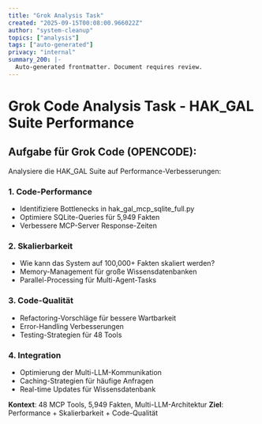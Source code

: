 ```yaml
---
title: "Grok Analysis Task"
created: "2025-09-15T00:08:00.966022Z"
author: "system-cleanup"
topics: ["analysis"]
tags: ["auto-generated"]
privacy: "internal"
summary_200: |-
  Auto-generated frontmatter. Document requires review.
---
```


# Grok Code Analysis Task - HAK_GAL Suite Performance

## Aufgabe für Grok Code (OPENCODE):
Analysiere die HAK_GAL Suite auf Performance-Verbesserungen:

### 1. Code-Performance
- Identifiziere Bottlenecks in hak_gal_mcp_sqlite_full.py
- Optimiere SQLite-Queries für 5,949 Fakten
- Verbessere MCP-Server Response-Zeiten

### 2. Skalierbarkeit
- Wie kann das System auf 100,000+ Fakten skaliert werden?
- Memory-Management für große Wissensdatenbanken
- Parallel-Processing für Multi-Agent-Tasks

### 3. Code-Qualität
- Refactoring-Vorschläge für bessere Wartbarkeit
- Error-Handling Verbesserungen
- Testing-Strategien für 48 Tools

### 4. Integration
- Optimierung der Multi-LLM-Kommunikation
- Caching-Strategien für häufige Anfragen
- Real-time Updates für Wissensdatenbank

**Kontext**: 48 MCP Tools, 5,949 Fakten, Multi-LLM-Architektur
**Ziel**: Performance + Skalierbarkeit + Code-Qualität